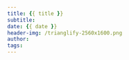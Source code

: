 ```yaml
---
title: {{ title }}
subtitle: 
date: {{ date }}
header-img: /trianglify-2560x1600.png
author: 
tags:
---
```

